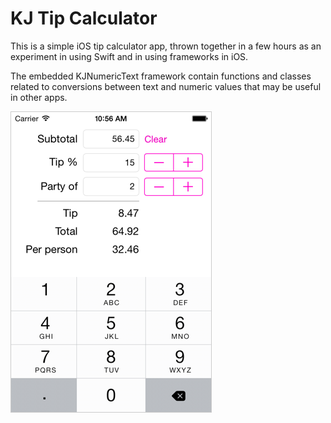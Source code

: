 KJ Tip Calculator
=================

This is a simple iOS tip calculator app, thrown together in a few hours as an experiment in using Swift and in using frameworks in iOS.

The embedded KJNumericText framework contain functions and classes related to conversions between text and numeric values that may be useful in other apps.

![Screenshot](KJTipCalculatorScreenshot.png)
